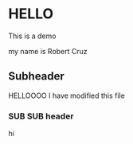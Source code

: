 # HELLO
This is a demo 

my name is Robert Cruz

## Subheader

HELLOOOO
I have modified this file 

### SUB SUB header
hi


